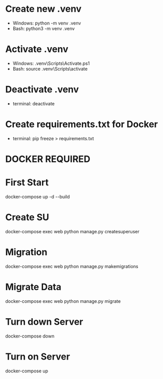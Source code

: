 # Create new .venv

- Windows: python -m venv .venv
- Bash: python3 -m venv .venv

# Activate .venv

- Windows: .venv\Scripts\Activate.ps1
- Bash: source .venv\Scripts\activate

# Deactivate .venv

- terminal: deactivate

# Create requirements.txt for Docker

- terminal: pip freeze > requirements.txt

# DOCKER REQUIRED

# First Start

docker-compose up -d --build

# Create SU

docker-compose exec web python manage.py createsuperuser

# Migration

docker-compose exec web python manage.py makemigrations

# Migrate Data

docker-compose exec web python manage.py migrate

# Turn down Server

docker-compose down

# Turn on Server

docker-compose up
